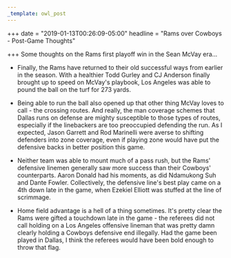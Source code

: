 ```yaml
---
_template: owl_post
---
```


+++
date = "2019-01-13T00:26:09-05:00"
headline = "Rams over Cowboys - Post-Game Thoughts"

+++
Some thoughts on the Rams first playoff win in the Sean McVay era...

* Finally, the Rams have returned to their old successful ways from earlier in the season. With a healthier Todd Gurley and CJ Anderson finally brought up to speed on McVay's playbook, Los Angeles was able to pound the ball on the turf for 273 yards.  

  

* Being able to run the ball also opened up that other thing McVay loves to call - the crossing routes. And really, the man coverage schemes that Dallas runs on defense are mighty susceptible to those types of routes, especially if the linebackers are too preoccupied defending the run. As I expected, Jason Garrett and Rod Marinelli were averse to shifting defenders into zone coverage, even if playing zone would have put the defensive backs in better position this game.  

    
* Neither team was able to mount much of a pass rush, but the Rams' defensive linemen generally saw more success than their Cowboys' counterparts. Aaron Donald had his moments, as did Ndamukong Suh and Dante Fowler. Collectively, the defensive line's best play came on a 4th down late in the game, when Ezekiel Elliott was stuffed at the line of scrimmage.  

  

* Home field advantage is a hell of a thing sometimes. It's pretty clear the Rams were gifted a touchdown late in the game - the referees did not call holding on a Los Angeles offensive lineman that was pretty damn clearly holding a Cowboys defensive end illegally. Had the game been played in Dallas, I think the referees would have been bold enough to throw that flag.
